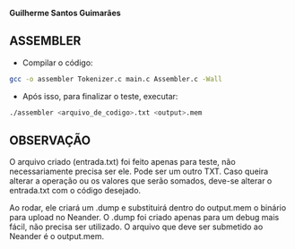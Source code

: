 **Guilherme Santos Guimarães**

## **ASSEMBLER**

- Compilar o código:
```sh
gcc -o assembler Tokenizer.c main.c Assembler.c -Wall
```
- Após isso, para finalizar o teste, executar:
```sh
./assembler <arquivo_de_codigo>.txt <output>.mem
```
## **OBSERVAÇÃO**
O arquivo criado  (entrada.txt) foi feito apenas para teste, não necessariamente precisa ser ele. Pode ser um outro TXT.
Caso queira alterar a operação ou os valores que serão somados, deve-se alterar o entrada.txt com o código desejado.

Ao rodar, ele criará um .dump e substituirá dentro do output.mem o binário para upload no Neander.
O .dump foi criado apenas para um debug mais fácil, não precisa ser utilizado.
O arquivo que deve ser submetido ao Neander é o output.mem.

